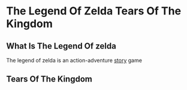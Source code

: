 # The Legend Of Zelda Tears Of The Kingdom
## What Is The Legend Of zelda
The legend of zelda is an action-adventure [story][genre1] game
## Tears Of The Kingdom

[genre1]:https://github.com/319SoftDev/wiki-project-group-row-2/blob/main/videogame/storygame/story.md
